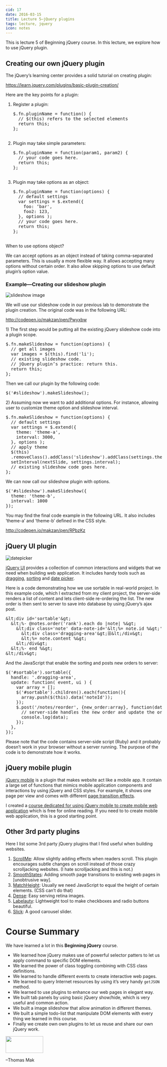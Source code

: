 ```yaml
---
cid: 17
date: 2016-03-15
title: Lecture 5—jQuery plugins
tags: lecture, jquery
icon: notes
---
```



<p>This is lecture 5 of Beginning jQuery course. In this lecture, we explore how to use jQuery plugin.
</p>

## Creating our own jQuery plugin

<p>The jQuery’s learning center provides a solid tutorial on creating plugin:
</p>
<p><a href="https://learn.jquery.com/plugins/basic-plugin-creation/">https://learn.jquery.com/plugins/basic-plugin-creation/</a>
</p>
<p>Here are the key points for a plugin:
</p>
<ol>
	<li>Register a plugin:
	<pre>$.fn.pluginName = function() {
  // $(this) refers to the selected elements
  return this;
};
	</pre></li>
	<li>Plugin may take simple parameters:
	<pre>$.fn.pluginName = function(param1, param2) {
  // your code goes here.
  return this;
};
	</pre></li>
	<li>Plugin may take options as an object:
	<pre>$.fn.pluginName = function(options) {
  // default settings
  var settings = $.extend({
    foo: ‘bar',
    foo2: 123,
  }, options );
  // your code goes here.
  return this;
};
	</pre></li>
</ol>
<p>When to use options object?
</p>
<p>We can accept options as an object instead of taking comma-separated parameters. This is usually a more flexible way. It allows accepting many options without certain order. It also allow skipping options to use default plugin’s option value.
</p>

### Example—Creating our slideshow plugin

<p><img src="https://dl.dropboxusercontent.com/u/3079250/Public%20for%20Beginning%20jQuery/slideshow.png" alt="slideshow image">
</p>
<p>We will use our slideshow code in our previous lab to demonstrate the plugin creation. The original code was in the following URL:
</p>
<p><a href="http://codepen.io/makzan/pen/Pwyxbw">http://codepen.io/makzan/pen/Pwyxbw</a>
</p>
<p>1) The first step would be putting all the existing jQuery slideshow code into a plugin scope.
</p>
<pre>$.fn.makeSlideshow = function(options) {
  // get all images
  var images = $(this).find('li');
  // existing slideshow code.
  // jQuery plugin’s practice: return this.
  return this;
};
</pre>
<p>Then we call our plugin by the following code:
</p>
<pre>$('#slideshow').makeSlideshow();
</pre>
<p>2) Assuming now we want to add additional options. For instance, allowing user to customize theme option and slideshow interval.
</p>
<pre>$.fn.makeSlideshow = function(options) {
  // default settings
  var settings = $.extend({
    theme: 'theme-a',
    interval: 3000,
  }, options );
  // apply theme
  $(this)
  .removeClass().addClass('slideshow').addClass(settings.theme);
  setInterval(nextSlide, settings.interval);
  // existing slideshow code goes here.
};
</pre>
<p>We can now call our slideshow plugin with options.
</p>
<pre>$('#slideshow').makeSlideshow({
  theme: 'theme-b',
  interval: 1000
});
</pre>
<p>You may find the final code example in the following URL. It also includes ‘theme-a’ and ‘theme-b’ defined in the CSS style.
</p>
<p><a href="http://codepen.io/makzan/pen/RPbzKz">http://codepen.io/makzan/pen/RPbzKz</a>
</p>

## jQuery UI plugin

<p><img src="https://dl.dropboxusercontent.com/u/3079250/Public%20for%20Beginning%20jQuery/datepicker.png" alt="datepicker">
</p>
<p><a href="http://jqueryui.com/">jQuery UI</a> provides a collection of common interactions and widgets that we need when building web application. It includes handy tools such as <a href="http://jqueryui.com/draggable/">dragging</a>, <a href="http://jqueryui.com/sortable/">sorting</a> and <a href="http://jqueryui.com/datepicker/">date picker</a>.
</p>
<p>Here is a code demonstrating how we use sortable in real-world project. In this example code, which I extracted from my client project, the server-side renders a list of content and lets client-side re-ordering the list. The new order is then sent to server to save into database by using jQuery’s ajax post.
</p>
<pre>&amp;lt;div id='sortable'&amp;gt;
  &amp;lt;%- @notes.order('rank').each do |note| %&amp;gt;
    &amp;lt;div class='note' data-note-id='&amp;lt;%= note.id %&amp;gt;'&amp;gt;
      &amp;lt;div class='dragging-area'&amp;gt;☰&amp;lt;/div&amp;gt;
      &amp;lt;%= note.content %&amp;gt;
    &amp;lt;/div&amp;gt;
  &amp;lt;%- end %&amp;gt;
&amp;lt;/div&amp;gt;
</pre>
<p>And the JavaScript that enable the sorting and posts new orders to server:
</p>
<pre>$('#sortable').sortable({
  handle: '.dragging-area',
  update: function( event, ui ) {
    var array = [];
    $('#sortable').children().each(function(){
      array.push($(this).data('noteId'));
    });
    $.post('/notes/reorder', {new_order:array}, function(data){
      // server-side handles the new order and update the order rank in database.
      console.log(data);
    });
  },
});
</pre>
<p>Please note that the code contains server-side script (Ruby) and it probably doesn’t work in your browser without a server running. The purpose of the code is to demonstrate how it works.
</p>

## jQuery mobile plugin

<p><a href="http://jquerymobile.com/">jQuery mobile</a> is a plugin that makes website act like a mobile app. It contain a large set of functions that mimics mobile application components and interactions by using jQuery and CSS styles. For example, it shows one page per view and comes with different <a href="http://makzan.net/mobile-web-app-dev-with-phonegap/transition/">page transition effects</a>.
</p>
<p>I created a <a href="http://makzan.net/mobile-web-app-dev-with-phonegap/">course dedicated for using jQuery mobile to create mobile web application</a> which is free for online reading. If you need to to create mobile web application, this is a good starting point.
</p>

## Other 3rd party plugins

<p>Here I list some 3rd party jQuery plugins that I find useful when building websites.
</p>
<ol>
	<li><a href="http://scrollme.nckprsn.com/">ScrollMe</a>: Allow slightly adding effects when readers scroll. This plugin encourages subtle changes on scroll instead of those crazy scrolljacking websites. (I hate scrolljacking and this is not.)</li>
	<li><a href="http://miguel-perez.github.io/smoothState.js/">SmoothStates</a>: Adding smooth page transitions to existing web pages in [unobtrusive way].</li>
	<li><a href="http://brm.io/jquery-match-height/">MatchHeight</a>: Usually we need JavaScript to equal the height of certain elements. (CSS can’t do that)</li>
	<li><a href="http://dense.rah.pw/">Dense</a>: Easy serving retina images.</li>
	<li><a href="http://fntneves.github.io/jquery-labelauty/">Labelauty</a>: Lightweight tool to make checkboxes and radio buttons beautiful. </li>
	<li><a href="http://kenwheeler.github.io/slick/">Slick</a>: A good carousel slider.</li>
</ol>
<h1>Course Summary</h1>
<p>We have learned a lot in this <strong>Beginning jQuery</strong> course.
</p>
<ul>
	<li>We learned how jQuery makes use of powerful selector patters to let us apply command to specific DOM elements. </li>
	<li>We learned the power of class toggling combining with CSS class definitions.</li>
	<li>We learned to handle different events to create interactive web pages.</li>
	<li>We learned to query Internet resources by using it’s very handy <code>getJSON</code> method.</li>
	<li>We learned to use plugins to enhance our web pages in elegant way.</li>
	<li>We built tab panels by using basic jQuery show/hide, which is very useful and common action.</li>
	<li>We built a image slideshow that allow animation in different themes.</li>
	<li>We built a simple todo-list that manipulate DOM elements with every thing we learned in this course.</li>
	<li>Finally we create own own plugins to let us reuse and share our own jQuery work.</li>
</ul>
<p><img src="http://mak.la/signature" width="121" height="54" style="width: 121px; height: 54px;">
</p>
<p>–Thomas Mak
</p>